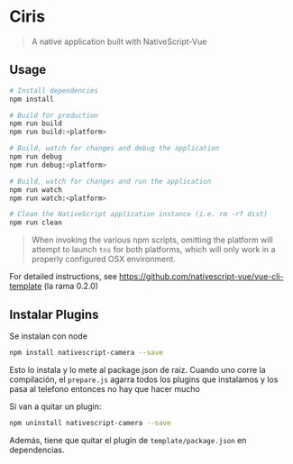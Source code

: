 # Ciris

> A native application built with NativeScript-Vue

## Usage

``` bash
# Install dependencies
npm install

# Build for production
npm run build
npm run build:<platform>

# Build, watch for changes and debug the application
npm run debug
npm run debug:<platform>

# Build, watch for changes and run the application
npm run watch
npm run watch:<platform>

# Clean the NativeScript application instance (i.e. rm -rf dist)
npm run clean
```

> When invoking the various npm scripts, omitting the platform will attempt to launch `tns` for both platforms, which will only work in a properly configured OSX environment.

For detailed instructions, see https://github.com/nativescript-vue/vue-cli-template (la rama 0.2.0)

## Instalar Plugins

Se instalan con node
``` bash
npm install nativescript-camera --save
```

Esto lo instala y lo mete al package.json de raiz. Cuando uno corre la compilación, el `prepare.js` agarra todos los plugins que instalamos y los pasa al telefono entonces no hay que hacer mucho

Si van a quitar un plugin:
``` bash
npm uninstall nativescript-camera --save
```

Además, tiene que quitar el plugin de `template/package.json` en dependencias.
